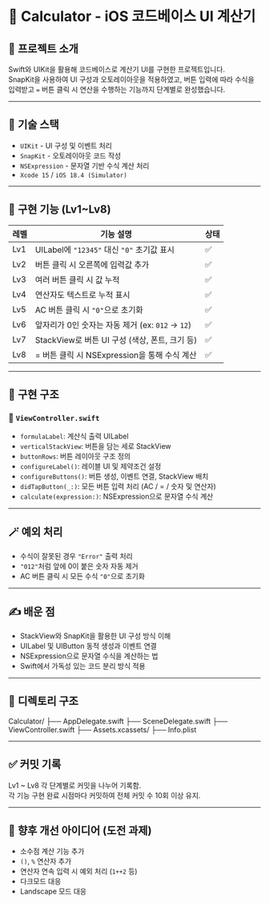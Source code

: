 # 🧮 Calculator - iOS 코드베이스 UI 계산기

## 📌 프로젝트 소개

Swift와 UIKit을 활용해 코드베이스로 계산기 UI를 구현한 프로젝트입니다.  
SnapKit을 사용하여 UI 구성과 오토레이아웃을 적용하였고, 버튼 입력에 따라 수식을 입력받고 `=` 버튼 클릭 시 연산을 수행하는 기능까지 단계별로 완성했습니다.

---

## 🔧 기술 스택

- `UIKit` - UI 구성 및 이벤트 처리
- `SnapKit` - 오토레이아웃 코드 작성
- `NSExpression` - 문자열 기반 수식 계산 처리
- `Xcode 15` / `iOS 18.4 (Simulator)`

---

## 🧩 구현 기능 (Lv1~Lv8)

| 레벨 | 기능 설명 | 상태 |
|------|------------|------|
| Lv1  | UILabel에 `"12345"` 대신 `"0"` 초기값 표시 | ✅ |
| Lv2  | 버튼 클릭 시 오른쪽에 입력값 추가 | ✅ |
| Lv3  | 여러 버튼 클릭 시 값 누적 | ✅ |
| Lv4  | 연산자도 텍스트로 누적 표시 | ✅ |
| Lv5  | AC 버튼 클릭 시 `"0"`으로 초기화 | ✅ |
| Lv6  | 앞자리가 0인 숫자는 자동 제거 (ex: `012` → `12`) | ✅ |
| Lv7  | StackView로 버튼 UI 구성 (색상, 폰트, 크기 등) | ✅ |
| Lv8  | = 버튼 클릭 시 NSExpression을 통해 수식 계산 | ✅ |

---

## 🧠 구현 구조

### 📍 `ViewController.swift`

- `formulaLabel`: 계산식 출력 UILabel
- `verticalStackView`: 버튼을 담는 세로 StackView
- `buttonRows`: 버튼 레이아웃 구조 정의
- `configureLabel()`: 레이블 UI 및 제약조건 설정
- `configureButtons()`: 버튼 생성, 이벤트 연결, StackView 배치
- `didTapButton(_:)`: 모든 버튼 입력 처리 (AC / = / 숫자 및 연산자)
- `calculate(expression:)`: NSExpression으로 문자열 수식 계산

---

## 🪄 예외 처리

- 수식이 잘못된 경우 `"Error"` 출력 처리
- `"012"`처럼 앞에 0이 붙은 숫자 자동 제거
- AC 버튼 클릭 시 모든 수식 `"0"`으로 초기화

---

## ✍️ 배운 점

- StackView와 SnapKit을 활용한 UI 구성 방식 이해
- UILabel 및 UIButton 동적 생성과 이벤트 연결
- NSExpression으로 문자열 수식을 계산하는 법
- Swift에서 가독성 있는 코드 분리 방식 적용

---

## 📂 디렉토리 구조

Calculator/
├── AppDelegate.swift
├── SceneDelegate.swift
├── ViewController.swift
├── Assets.xcassets/
├── Info.plist


---

## ✅ 커밋 기록

Lv1 ~ Lv8 각 단계별로 커밋을 나누어 기록함.  
각 기능 구현 완료 시점마다 커밋하여 전체 커밋 수 10회 이상 유지.

---

## 🔖 향후 개선 아이디어 (도전 과제)

- 소수점 계산 기능 추가
- `()`, `%` 연산자 추가
- 연산자 연속 입력 시 예외 처리 (`1++2` 등)
- 다크모드 대응
- Landscape 모드 대응

